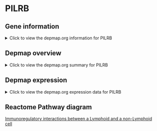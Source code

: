 <h1>PILRB</h1>

<h2>Gene information</h2>
<details>
  <summary>Click to view the depmap.org information for PILRB</summary>
  <iframe src="https://depmap.org/portal/gene/PILRB?tab=about" style="border:none;width:100%;height:800px"></iframe>
</details>

<h2>Depmap overview</h2>
<details>
  <summary>Click to view the depmap.org summary for PILRB</summary>
  <iframe src="https://depmap.org/portal/gene/PILRB?tab=overview" style="border:none;width:100%;height:800px"></iframe>
</details>

<h2>Depmap expression</h2>
<details>
  <summary>Click to view the depmap.org expression data for PILRB</summary>
  <iframe src="https://depmap.org/portal/gene/PILRB?tab=characterization" style="border:none;width:100%;height:800px"></iframe>
</details>



<h2>Reactome Pathway diagram</h2>
<a href="https://reactome.org/PathwayBrowser/#/R-HSA-198933" target="_BLANK">Immunoregulatory interactions between a Lymphoid and a non-Lymphoid cell</a>



